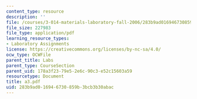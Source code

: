 ```yaml
---
content_type: resource
description: ''
file: /courses/3-014-materials-laboratory-fall-2006/283b9ad016946730859b3bcb3b30abac_a3.pdf
file_size: 227983
file_type: application/pdf
learning_resource_types:
- Laboratory Assignments
license: https://creativecommons.org/licenses/by-nc-sa/4.0/
ocw_type: OCWFile
parent_title: Labs
parent_type: CourseSection
parent_uid: 178a3f23-79e5-2e6c-90c3-e52c15603a59
resourcetype: Document
title: a3.pdf
uid: 283b9ad0-1694-6730-859b-3bcb3b30abac
---
```

